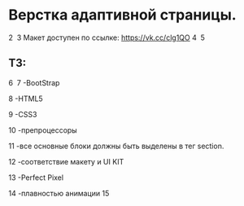 

# Верстка адаптивной страницы.
2
​
3
Макет доступен по ссылке: https://vk.cc/clg1QO
4
​
5
## ТЗ:
6
​
7
-BootStrap

8
-HTML5
 
9
-CSS3

10
-препроцессоры

11
-все основные блоки должны быть выделены в тег section.

12
-соответствие макету и UI KIT

13
-Perfect Pixel

14
-плавностью анимации
15
​
